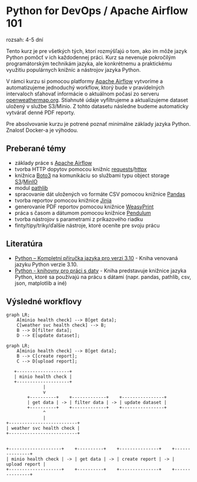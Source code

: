 # Python for DevOps / Apache Airflow 101

rozsah: 4-5 dní

Tento kurz je pre všetkých tých, ktorí rozmýšľajú o tom, ako im môže jazyk Python pomôcť v ich každodennej práci. Kurz sa nevenuje pokročilým programátorským technikám jazyka, ale konkrétnemu a praktickému využitiu populárnych knižníc a nástrojov jazyka Python.

V rámci kurzu si pomocou platformy [Apache Airflow](https://airflow.apache.org/) vytvoríme a automatizujeme jednoduchý workflow, ktorý bude v pravidelných intervaloch sťahovať informácie o aktuálnom počasí zo serveru [openweathermap.org](https://openweathermap.org/). Stiahnuté údaje vyfiltrujeme a aktualizujeme dataset uložený v službe S3/Minio. Z tohto datasetu následne budeme automaticky vytvárať denné PDF reporty.

Pre absolvovanie kurzu je potrené poznať minimálne základy jazyka Python. Znalosť Docker-a je výhodou.


## Preberané témy

* základy práce s [Apache Airflow](https://airflow.apache.org/)
* tvorba HTTP dopytov pomocou knižníc [requests](https://requests.readthedocs.io/en/latest/)/[httpx](https://www.python-httpx.org/)
* knižnica [Boto3](https://boto3.amazonaws.com/v1/documentation/api/latest/index.html) na komunikáciu so službami typu object storage [S3](https://aws.amazon.com/s3/)/[MinIO](https://min.io/)
* modul [pathlib](https://docs.python.org/3/library/pathlib.html)
* spracovanie dát uložených vo formáte CSV pomocou knižnice [Pandas](https://pandas.pydata.org/)
* tvorba reportov pomocou knižnice [Jinja](https://jinja.palletsprojects.com/en/3.1.x/)
* generovanie PDF reportov pomocou knižnice [WeasyPrint](https://www.courtbouillon.org/weasyprint)
* práca s časom a dátumom pomocou knižnice [Pendulum](https://pendulum.eustace.io/)
* tvorba nástrojov s parametrami z príkazového riadku
* finty/tipy/triky/ďalšie nástroje, ktoré oceníte pre svoju prácu


## Literatúra

* [Python – Kompletní příručka jazyka pro verzi 3.10](https://www.martinus.sk/?uItem=1429819) - Kniha venovaná jazyku Python verzie 3.10.
* [Python - knihovny pro práci s daty](https://www.martinus.sk/?uItem=1845141) - Kniha predstavuje knižnice jazyka Python, ktoré sa používajú na prácu s dátami (napr. pandas, pathlib, csv, json, matplotlib a iné)


## Výsledné workflovy

```mermaid
graph LR;
    A[minio health check] --> B[get data];
    C[weather svc health check] --> B;
    B --> D[filter data];
    D --> E[update dataset];

graph LR;
    A[minio health check] --> B[get data];
    B --> C[create report];
    C --> D[upload report];
```


```
   +--------------------+
   | minio health check |
   +--------------------+
              |
              v
        +----------+    +-------------+    +----------------+
        | get data | -> | filter data | -> | update dataset |
        +----------+    +-------------+    +----------------+
              ^
              |
+--------------------------+
| weather svc health check |
+--------------------------+


+--------------------+    +----------+    +---------------+    +---------------+
| minio health check | -> | get data | -> | create report | -> | upload report |
+--------------------+    +----------+    +---------------+    +---------------+
```